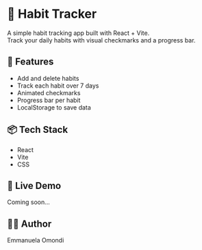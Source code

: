 # 🧠 Habit Tracker

A simple habit tracking app built with React + Vite.  
Track your daily habits with visual checkmarks and a progress bar.

## 🚀 Features
- Add and delete habits
- Track each habit over 7 days
- Animated checkmarks
- Progress bar per habit
- LocalStorage to save data

## 📦 Tech Stack
- React
- Vite
- CSS

## 🔗 Live Demo
Coming soon...

## 🧑‍💻 Author
Emmanuela Omondi
